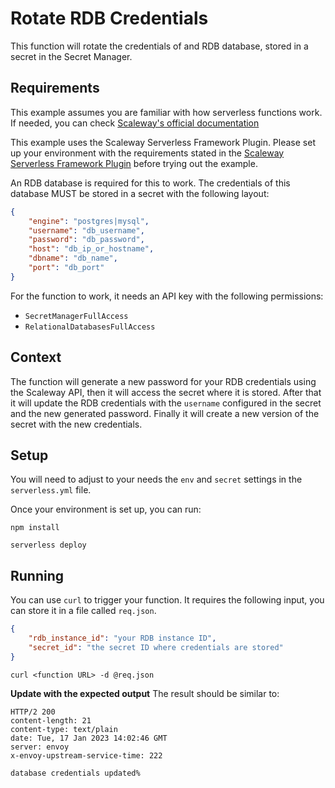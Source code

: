 # Rotate RDB Credentials

This function will rotate the credentials of and RDB database, stored in a secret in the Secret Manager.

## Requirements

This example assumes you are familiar with how serverless functions work. If needed, you can check [Scaleway's official documentation](https://www.scaleway.com/en/docs/serverless/functions/quickstart/)

This example uses the Scaleway Serverless Framework Plugin. Please set up your environment with the requirements stated in the [Scaleway Serverless Framework Plugin](https://github.com/scaleway/serverless-scaleway-functions) before trying out the example.

An RDB database is required for this to work. The credentials of this database MUST be stored in a secret with the following layout:
```json
{
    "engine": "postgres|mysql",
    "username": "db_username",
    "password": "db_password",
    "host": "db_ip_or_hostname",
    "dbname": "db_name",
    "port": "db_port"
}
```

For the function to work, it needs an API key with the following permissions:
- `SecretManagerFullAccess`
- `RelationalDatabasesFullAccess`

## Context

The function will generate a new password for your RDB credentials using the Scaleway API, then it will access the secret where it is stored. After that it will update the RDB credentials with the `username` configured in the secret and the new generated password. Finally it will create a new version of the secret with the new credentials.

## Setup

You will need to adjust to your needs the `env` and `secret` settings in the `serverless.yml` file.

Once your environment is set up, you can run:

```console
npm install

serverless deploy
```

## Running

You can use `curl` to trigger your function. It requires the following input, you can store it in a file called `req.json`.
```json
{
    "rdb_instance_id": "your RDB instance ID",
    "secret_id": "the secret ID where credentials are stored"
}
```

```console
curl <function URL> -d @req.json
```

**Update with the expected output**
The result should be similar to:

```console
HTTP/2 200
content-length: 21
content-type: text/plain
date: Tue, 17 Jan 2023 14:02:46 GMT
server: envoy
x-envoy-upstream-service-time: 222

database credentials updated%
```
